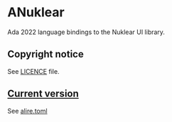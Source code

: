 # ANuklear

 Ada 2022 language bindings to the Nuklear UI library.

## Copyright notice

See [LICENCE](./LICENCE) file.

## [Current version](http://www.semver.org)

See [alire.toml](./alire.toml)

